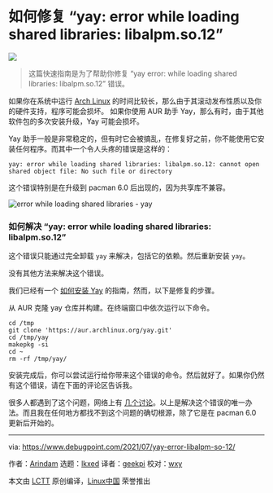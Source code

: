 [#]: subject: "How to Fix yay: error while loading shared libraries: libalpm.so.12"
[#]: via: "https://www.debugpoint.com/2021/07/yay-error-libalpm-so-12/"
[#]: author: "Arindam https://www.debugpoint.com/author/admin1/"
[#]: collector: "lkxed"
[#]: translator: "geekpi"
[#]: reviewer: "wxy"
[#]: publisher: "wxy"
[#]: url: "https://linux.cn/article-14683-1.html"

如何修复 “yay: error while loading shared libraries: libalpm.so.12”
======

![](https://img.linux.net.cn/data/attachment/album/202206/07/144052x9tpvo93zhthdh6x.jpg)

> 这篇快速指南是为了帮助你修复 “yay error: while loading shared libraries: libalpm.so.12” 错误。

如果你在系统中运行 [Arch Linux][1] 的时间比较长，那么由于其滚动发布性质以及你的硬件支持，程序可能会损坏。 如果你使用 AUR 助手 Yay，那么有时，由于其他软件包的多次安装升级，Yay 可能会损坏。

Yay 助手一般是非常稳定的，但有时它会被搞乱，在修复好之前，你不能使用它安装任何程序。而其中一个令人头疼的错误是这样的：

```
yay: error while loading shared libraries: libalpm.so.12: cannot open shared object file: No such file or directory
```

这个错误特别是在升级到 pacman 6.0 后出现的，因为共享库不兼容。

![error while loading shared libraries - yay][2]

### 如何解决 “yay: error while loading shared libraries: libalpm.so.12”

这个错误只能通过完全卸载 `yay` 来解决，包括它的依赖。然后重新安装 `yay`。

没有其他方法来解决这个错误。

我们已经有一个 [如何安装 Yay][3] 的指南，然而，以下是修复的步骤。

从 AUR 克隆 yay 仓库并构建。在终端窗口中依次运行以下命令。

```
cd /tmp
git clone 'https://aur.archlinux.org/yay.git'
cd /tmp/yay
makepkg -si
cd ~
rm -rf /tmp/yay/
```

安装完成后，你可以尝试运行给你带来这个错误的命令。然后就好了。如果你仍然有这个错误，请在下面的评论区告诉我。

很多人都遇到了这个问题，网络上有 [几个讨论][4]。以上是解决这个错误的唯一办法。而且我在任何地方都找不到这个问题的确切根源，除了它是在 pacman 6.0 更新后开始的。

--------------------------------------------------------------------------------

via: https://www.debugpoint.com/2021/07/yay-error-libalpm-so-12/

作者：[Arindam][a]
选题：[lkxed][b]
译者：[geekpi](https://github.com/geekpi)
校对：[wxy](https://github.com/wxy)

本文由 [LCTT](https://github.com/LCTT/TranslateProject) 原创编译，[Linux中国](https://linux.cn/) 荣誉推出

[a]: https://www.debugpoint.com/author/admin1/
[b]: https://github.com/lkxed
[1]: https://archlinux.org/
[2]: https://www.debugpoint.com/wp-content/uploads/2021/07/error-while-loading-shared-libraries-yay.jpg
[3]: https://www.debugpoint.com/2021/01/install-yay-arch/
[4]: https://github.com/Jguer/yay/issues/1519
